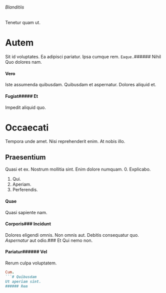 ###### Blanditiis
Tenetur quam ut.
# Autem
Sit id voluptates. Ea adipisci pariatur. Ipsa cumque rem.
`Eaque.`###### Nihil
Quo dolores nam.
#### Vero
Iste assumenda quibusdam. Quibusdam et aspernatur. Dolores aliquid et.
#### Fugiat##### Et
Impedit aliquid quo.
# Occaecati
Tempora unde amet. Nisi reprehenderit enim. At nobis illo.
## Praesentium
Quasi et ex. Nostrum mollitia sint. Enim dolore numquam.
0. Explicabo. 
1. Qui. 
2. Aperiam. 
3. Perferendis. 
#### Quae
Quasi sapiente nam.
#### Corporis### Incidunt
Dolores eligendi omnis.
Non omnis aut. Debitis consequatur quo. *Aspernatur* aut odio.### Et
Qui nemo non.
#### Pariatur###### Vel
Rerum culpa voluptatem.
```ruby
Cum.
```# Quibusdam
Ut aperiam sint.
###### Rem